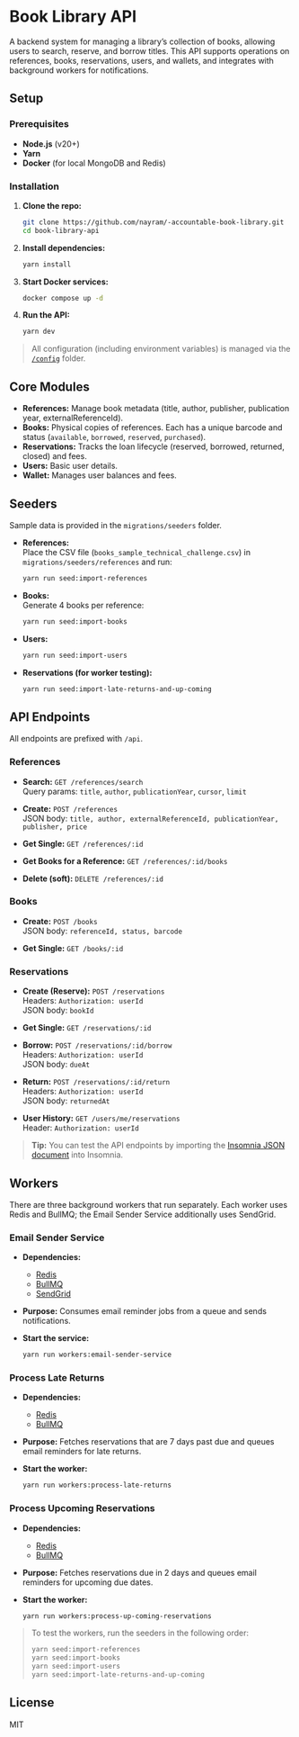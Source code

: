 # Book Library API

A backend system for managing a library’s collection of books, allowing users to search, reserve, and borrow titles. This API supports operations on references, books, reservations, users, and wallets, and integrates with background workers for notifications.

## Setup

### Prerequisites

- **Node.js** (v20+)
- **Yarn**
- **Docker** (for local MongoDB and Redis)

### Installation

1. **Clone the repo:**

   ```bash
   git clone https://github.com/nayram/-accountable-book-library.git
   cd book-library-api
   ```

2. **Install dependencies:**

   ```bash
   yarn install
   ```

3. **Start Docker services:**

   ```bash
   docker compose up -d
   ```

4. **Run the API:**

   ```bash
   yarn dev
   ```

> All configuration (including environment variables) is managed via the [`/config`](./config/default.json) folder.

## Core Modules

- **References:** Manage book metadata (title, author, publisher, publication year, externalReferenceId).
- **Books:** Physical copies of references. Each has a unique barcode and status (`available`, `borrowed`, `reserved`, `purchased`).
- **Reservations:** Tracks the loan lifecycle (reserved, borrowed, returned, closed) and fees.
- **Users:** Basic user details.
- **Wallet:** Manages user balances and fees.

## Seeders

Sample data is provided in the `migrations/seeders` folder.

- **References:**  
  Place the CSV file (`books_sample_technical_challenge.csv`) in `migrations/seeders/references` and run:
  
  ```bash
  yarn run seed:import-references
  ```

- **Books:**  
  Generate 4 books per reference:
  
  ```bash
  yarn run seed:import-books
  ```

- **Users:**  
  
  ```bash
  yarn run seed:import-users
  ```

- **Reservations (for worker testing):**  
  
  ```bash
  yarn run seed:import-late-returns-and-up-coming
  ```

## API Endpoints

All endpoints are prefixed with `/api`.

### References

- **Search:** `GET /references/search`  
  Query params: `title`, `author`, `publicationYear`, `cursor`, `limit`

- **Create:** `POST /references`  
  JSON body: `title, author, externalReferenceId, publicationYear, publisher, price`

- **Get Single:** `GET /references/:id`

- **Get Books for a Reference:** `GET /references/:id/books`

- **Delete (soft):** `DELETE /references/:id`

### Books

- **Create:** `POST /books`  
  JSON body: `referenceId, status, barcode`

- **Get Single:** `GET /books/:id`

### Reservations

- **Create (Reserve):** `POST /reservations`  
  Headers: `Authorization: userId`  
  JSON body: `bookId`

- **Get Single:** `GET /reservations/:id`

- **Borrow:** `POST /reservations/:id/borrow`  
  Headers: `Authorization: userId`  
  JSON body: `dueAt`

- **Return:** `POST /reservations/:id/return`  
  Headers: `Authorization: userId`  
  JSON body: `returnedAt`

- **User History:** `GET /users/me/reservations`  
  Header: `Authorization: userId`

> **Tip:** You can test the API endpoints by importing the [Insomnia JSON document](./Insomnia_2025-03-13.json) into Insomnia.

## Workers

There are three background workers that run separately. Each worker uses Redis and BullMQ; the Email Sender Service additionally uses SendGrid.

### Email Sender Service

- **Dependencies:**  
  - [Redis](https://www.npmjs.com/package/redis)  
  - [BullMQ](https://github.com/taskforcesh/bullmq)  
  - [SendGrid](https://www.npmjs.com/package/@sendgrid/mail)

- **Purpose:** Consumes email reminder jobs from a queue and sends notifications.

- **Start the service:**

  ```bash
  yarn run workers:email-sender-service
  ```

### Process Late Returns

- **Dependencies:**  
  - [Redis](https://www.npmjs.com/package/redis)  
  - [BullMQ](https://github.com/taskforcesh/bullmq)

- **Purpose:** Fetches reservations that are 7 days past due and queues email reminders for late returns.

- **Start the worker:**

  ```bash
  yarn run workers:process-late-returns
  ```

### Process Upcoming Reservations

- **Dependencies:**  
  - [Redis](https://www.npmjs.com/package/redis)  
  - [BullMQ](https://github.com/taskforcesh/bullmq)

- **Purpose:** Fetches reservations due in 2 days and queues email reminders for upcoming due dates.

- **Start the worker:**

  ```bash
  yarn run workers:process-up-coming-reservations
  ```

> To test the workers, run the seeders in the following order:
> 
> ```bash
> yarn seed:import-references
> yarn seed:import-books
> yarn seed:import-users
> yarn seed:import-late-returns-and-up-coming
> ```

## License

MIT
